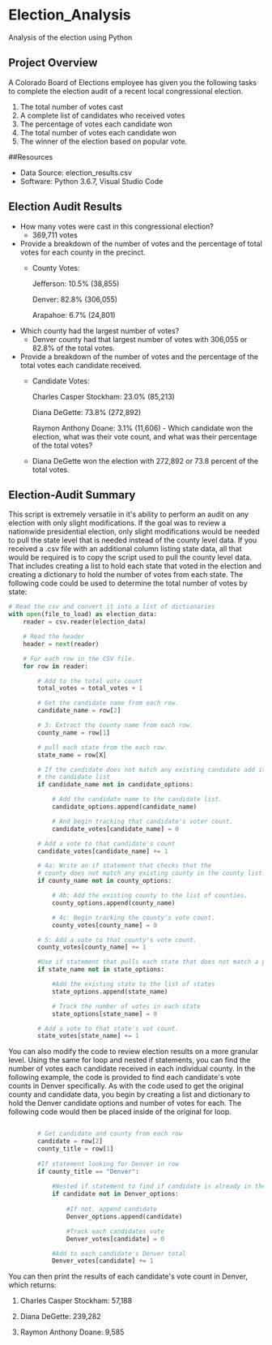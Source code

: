 # Election_Analysis
Analysis of the election using Python

## Project Overview
A Colorado Board of Elections employee has given you the following tasks to complete the election audit of a recent local congressional election.

1. The total number of votes cast
2. A complete list of candidates who received votes
3. The percentage of votes each candidate won
4. The total number of votes each candidate won
5. The winner of the election based on popular vote.

##Resources
  - Data Source: election_results.csv
  - Software: Python 3.6.7, Visual Studio Code

## Election Audit Results
  - How many votes were cast in this congressional election?
      - 369,711 votes
  -  Provide a breakdown of the number of votes and the percentage of total votes for each county in the precinct.
      - County Votes:
          
          Jefferson: 10.5% (38,855)
          
          Denver: 82.8% (306,055)
          
          Arapahoe: 6.7% (24,801)
   - Which county had the largest number of votes?
      - Denver county had that largest number of votes with 306,055 or 82.8% of the total votes.
   - Provide a breakdown of the number of votes and the percentage of the total votes each candidate received.
      - Candidate Votes: 
        
        Charles Casper Stockham: 23.0% (85,213)
        
        Diana DeGette: 73.8% (272,892)
        
        Raymon Anthony Doane: 3.1% (11,606)
    - Which candidate won the election, what was their vote count, and what was their percentage of the total votes?
       - Diana DeGette won the election with 272,892 or 73.8 percent of the total votes.

## Election-Audit Summary

This script is extremely versatile in it's ability to perform an audit on any election with only slight modifications. If the goal was to review a nationwide presidential election, only slight modifications would be needed to pull the state level that is needed instead of the county level data. If you received a .csv file with an additional column listing state data, all that would be required is to copy the script used to pull the county level data. That includes creating a list to hold each state that voted in the election and creating a dictionary to hold the number of votes from each state. The following code could be used to determine the total number of votes by state:

```python
# Read the csv and convert it into a list of dictionaries
with open(file_to_load) as election_data:
    reader = csv.reader(election_data)

    # Read the header
    header = next(reader)

    # For each row in the CSV file.
    for row in reader:

        # Add to the total vote count
        total_votes = total_votes + 1

        # Get the candidate name from each row.
        candidate_name = row[2]

        # 3: Extract the county name from each row.
        county_name = row[1]

        # pull each state from the each row.
        state_name = row[X]

        # If the candidate does not match any existing candidate add it to
        # the candidate list
        if candidate_name not in candidate_options:

            # Add the candidate name to the candidate list.
            candidate_options.append(candidate_name)

            # And begin tracking that candidate's voter count.
            candidate_votes[candidate_name] = 0

        # Add a vote to that candidate's count
        candidate_votes[candidate_name] += 1

        # 4a: Write an if statement that checks that the
        # county does not match any existing county in the county list.
        if county_name not in county_options:

            # 4b: Add the existing county to the list of counties.
            county_options.append(county_name)

            # 4c: Begin tracking the county's vote count.
            county_votes[county_name] = 0

        # 5: Add a vote to that county's vote count.
        county_votes[county_name] += 1

        #Use if statement that pulls each state that does not match a previous state in the state list
        if state_name not in state_options:

            #Add the existing state to the list of states
            state_options.append(state_name)

            # Track the number of votes in each state
            state_options[state_name] = 0

        # Add a vote to that state's vot count.
        state_votes[state_name] += 1
```
You can also modify the code to review election results on a more granular level. Using the same for loop and nested if statements, you can find the number of votes each candidate received in each individual county. In the following example, the code is provided to find each candidate's vote counts in Denver specifically. As with the code used to get the original county and candidate data, you begin by creating a list and dictionary to hold the Denver candidate options and number of votes for each. The following code would then be placed inside of the original for loop.

```python

        # Get candidate and county from each row
        candidate = row[2]
        county_title = row[1]
        
        #If statement looking for Denver in row
        if county_title == "Denver":
            
            #Nested if statement to find if candidate is already in the Denver_options list            
            if candidate not in Denver_options:    
                
                #If not, append candidate
                Denver_options.append(candidate)

                #Track each candidates vote
                Denver_votes[candidate] = 0

            #Add to each candidate's Denver total
            Denver_votes[candidate] += 1
```
You can then print the results of each candidate's vote count in Denver, which returns:

1. Charles Casper Stockham: 57,188

2. Diana DeGette: 239,282

3. Raymon Anthony Doane: 9,585
